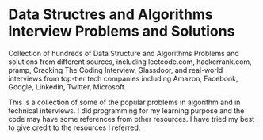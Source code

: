 # Data Structres and Algorithms Interview Problems and Solutions

Collection of hundreds of Data Structure and Algorithms Problems and solutions from different sources, including leetcode.com, hackerrank.com, pramp, Cracking The Coding Interview, Glassdoor, and real-world interviews from top-tier tech companies including Amazon, Facebook, Google, LinkedIn, Twitter, Microsoft.

This is a collection of some of the popular problems in algorithm and in technical interviews. I did programming for my learning purpose and the 
code may have some references from other resources. I have tried my best to give credit to the resources I referred.


